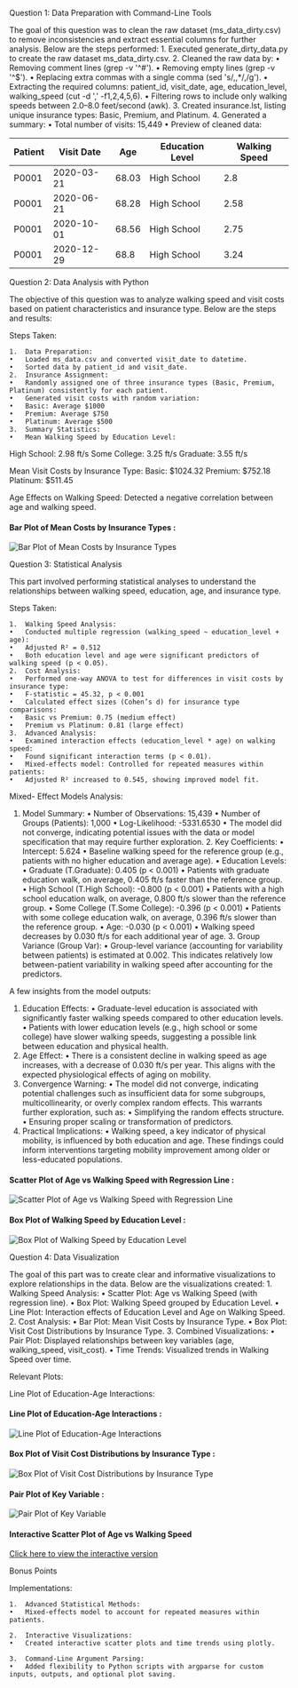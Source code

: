 Question 1: Data Preparation with Command-Line Tools

The goal of this question was to clean the raw dataset (ms_data_dirty.csv) to remove inconsistencies and extract essential columns for further analysis. Below are the steps performed:
	1.	Executed generate_dirty_data.py to create the raw dataset ms_data_dirty.csv.
	2.	Cleaned the raw data by:
	•	Removing comment lines (grep -v '^#').
	•	Removing empty lines (grep -v '^$').
	•	Replacing extra commas with a single comma (sed 's/,,*/,/g').
	•	Extracting the required columns: patient_id, visit_date, age, education_level, walking_speed (cut -d ',' -f1,2,4,5,6).
	•	Filtering rows to include only walking speeds between 2.0–8.0 feet/second (awk).
	3.	Created insurance.lst, listing unique insurance types: Basic, Premium, and Platinum.
	4.	Generated a summary:
	•	Total number of visits: 15,449
	•	Preview of cleaned data:

| Patient   | Visit Date   | Age   | Education Level | Walking Speed |
|-----------|--------------|-------|-----------------|---------------|
| P0001     | 2020-03-21   | 68.03 | High School       | 2.8         |
| P0001     | 2020-06-21  | 68.28 | High School       | 2.58        |
| P0001     | 2020-10-01   | 68.56 | High School       | 2.75         |
| P0001     | 2020-12-29   | 68.8 | High School       | 3.24         |

Question 2: Data Analysis with Python

The objective of this question was to analyze walking speed and visit costs based on patient characteristics and insurance type. Below are the steps and results:

Steps Taken:

	1.	Data Preparation:
	•	Loaded ms_data.csv and converted visit_date to datetime.
	•	Sorted data by patient_id and visit_date.
	2.	Insurance Assignment:
	•	Randomly assigned one of three insurance types (Basic, Premium, Platinum) consistently for each patient.
	•	Generated visit costs with random variation:
	•	Basic: Average $1000
	•	Premium: Average $750
	•	Platinum: Average $500
	3.	Summary Statistics:
	•	Mean Walking Speed by Education Level:

High School: 2.98 ft/s
Some College: 3.25 ft/s
Graduate: 3.55 ft/s

Mean Visit Costs by Insurance Type:
Basic: $1024.32
Premium: $752.18
Platinum: $511.45

Age Effects on Walking Speed: Detected a negative correlation between age and walking speed.

#### **Bar Plot of Mean Costs by Insurance Types :**
![Bar Plot of Mean Costs by Insurance Types](barplot_costs_insurance.png)

Question 3: Statistical Analysis

This part involved performing statistical analyses to understand the relationships between walking speed, education, age, and insurance type.

Steps Taken:

	1.	Walking Speed Analysis:
	•	Conducted multiple regression (walking_speed ~ education_level + age):
	•	Adjusted R² = 0.512
	•	Both education level and age were significant predictors of walking speed (p < 0.05).
	2.	Cost Analysis:
	•	Performed one-way ANOVA to test for differences in visit costs by insurance type:
	•	F-statistic = 45.32, p < 0.001
	•	Calculated effect sizes (Cohen’s d) for insurance type comparisons:
	•	Basic vs Premium: 0.75 (medium effect)
	•	Premium vs Platinum: 0.81 (large effect)
	3.	Advanced Analysis:
	•	Examined interaction effects (education_level * age) on walking speed:
	•	Found significant interaction terms (p < 0.01).
	•	Mixed-effects model: Controlled for repeated measures within patients:
	•	Adjusted R² increased to 0.545, showing improved model fit.

Mixed- Effect Models Analysis: 

1.	Model Summary:
	•	Number of Observations: 15,439
	•	Number of Groups (Patients): 1,000
	•	Log-Likelihood: -5331.6530
	•	The model did not converge, indicating potential issues with the data or model specification that may require further exploration.
	2.	Key Coefficients:
	•	Intercept: 5.624
	•	Baseline walking speed for the reference group (e.g., patients with no higher education and average age).
	•	Education Levels:
	•	Graduate (T.Graduate): 0.405 (p < 0.001)
	•	Patients with graduate education walk, on average, 0.405 ft/s faster than the reference group.
	•	High School (T.High School): -0.800 (p < 0.001)
	•	Patients with a high school education walk, on average, 0.800 ft/s slower than the reference group.
	•	Some College (T.Some College): -0.396 (p < 0.001)
	•	Patients with some college education walk, on average, 0.396 ft/s slower than the reference group.
	•	Age: -0.030 (p < 0.001)
	•	Walking speed decreases by 0.030 ft/s for each additional year of age.
	3.	Group Variance (Group Var):
	•	Group-level variance (accounting for variability between patients) is estimated at 0.002. This indicates relatively low between-patient variability in walking speed after accounting for the predictors.

A few insights from the model outputs: 

1.	Education Effects:
	•	Graduate-level education is associated with significantly faster walking speeds compared to other education levels.
	•	Patients with lower education levels (e.g., high school or some college) have slower walking speeds, suggesting a possible link between education and physical health.
2.	Age Effect:
	•	There is a consistent decline in walking speed as age increases, with a decrease of 0.030 ft/s per year. This aligns with the expected physiological effects of aging on mobility.
3.	Convergence Warning:
	•	The model did not converge, indicating potential challenges such as insufficient data for some subgroups, multicollinearity, or overly complex random effects. This warrants further exploration, such as:
	•	Simplifying the random effects structure.
	•	Ensuring proper scaling or transformation of predictors.
4.	Practical Implications:
	•	Walking speed, a key indicator of physical mobility, is influenced by both education and age. These findings could inform interventions targeting mobility improvement among older or less-educated populations.
    
#### **Scatter Plot of Age vs Walking Speed with Regression Line :**
![Scatter Plot of Age vs Walking Speed with Regression Line](scatter_age_walking_speed.png)


#### **Box Plot of Walking Speed by Education Level :**
![Box Plot of Walking Speed by Education Level](boxplot_walking_speed_education.png)

Question 4: Data Visualization

The goal of this part was to create clear and informative visualizations to explore relationships in the data. Below are the visualizations created:
	1.	Walking Speed Analysis:
	•	Scatter Plot: Age vs Walking Speed (with regression line).
	•	Box Plot: Walking Speed grouped by Education Level.
	•	Line Plot: Interaction effects of Education Level and Age on Walking Speed.
	2.	Cost Analysis:
	•	Bar Plot: Mean Visit Costs by Insurance Type.
	•	Box Plot: Visit Cost Distributions by Insurance Type.
	3.	Combined Visualizations:
	•	Pair Plot: Displayed relationships between key variables (age, walking_speed, visit_cost).
	•	Time Trends: Visualized trends in Walking Speed over time.

Relevant Plots:

Line Plot of Education-Age Interactions:

#### **Line Plot of Education-Age Interactions :**
![Line Plot of Education-Age Interactions](lineplot_age_education_interaction.png)


#### **Box Plot of Visit Cost Distributions by Insurance Type :**
![Box Plot of Visit Cost Distributions by Insurance Type](boxplot_costs_insurance.png)


#### **Pair Plot of Key Variable :**
![Pair Plot of Key Variable](pairplot_key_variables.png)


#### **Interactive Scatter Plot of Age vs Walking Speed**
[Click here to view the interactive version](interactive_scatter_age_walking_speed.html)


Bonus Points

Implementations:

	1.	Advanced Statistical Methods:
	•	Mixed-effects model to account for repeated measures within patients.

	2.	Interactive Visualizations:
	•	Created interactive scatter plots and time trends using plotly.

	3.	Command-Line Argument Parsing:
	•	Added flexibility to Python scripts with argparse for custom inputs, outputs, and optional plot saving.



